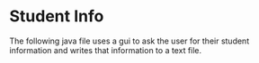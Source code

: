 # Student Info
The following java file uses a gui to ask the user for their student information and writes that information to a text file.
